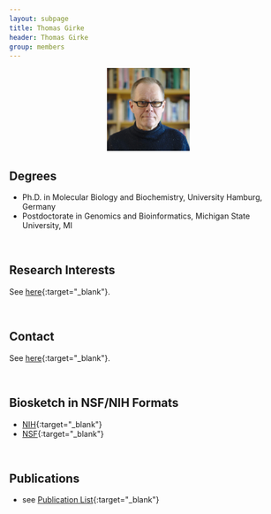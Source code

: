 ```yaml
---
layout: subpage
title: Thomas Girke 
header: Thomas Girke 
group: members 
---
```


<p align="center"><a href="https://girke.bioinformatics.ucr.edu/bio/"><img src="/members/thomas-girke.jpeg" alt="image" style="width:150px;"/></a></p>

## Degrees  

* Ph.D. in Molecular Biology and Biochemistry, University Hamburg, Germany  
* Postdoctorate in Genomics and Bioinformatics, Michigan State University, MI  

<br/>

## Research Interests

See [here](https://girke.bioinformatics.ucr.edu/){:target="_blank"}.

<br/>

## Contact

See [here](https://girke.bioinformatics.ucr.edu/contact/){:target="_blank"}.

<br/>

## Biosketch in NSF/NIH Formats

* [NIH](https://docs.google.com/document/d/1A3UwqyzVqVv_11cG0nQKDMUbZ-W2Qg0QLBITL66OuRM/edit?usp=sharing){:target="_blank"}
* [NSF](https://docs.google.com/document/d/17EQxWPAVNkBwgAFqkefRmy_Y3XRlyUMeicPegRDXqeo/edit?usp=sharing){:target="_blank"}

<br/>

## Publications

* see [Publication List]({{site.baseurl}}/pubs/){:target="_blank"}


